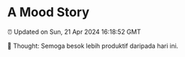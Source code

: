 # A Mood Story

⏰ Updated on Sun, 21 Apr 2024 16:18:52 GMT

💭 Thought: Semoga besok lebih produktif daripada hari ini.

